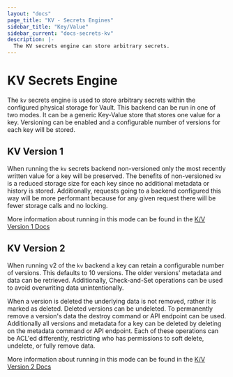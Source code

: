 ```yaml
---
layout: "docs"
page_title: "KV - Secrets Engines"
sidebar_title: "Key/Value"
sidebar_current: "docs-secrets-kv"
description: |-
  The KV secrets engine can store arbitrary secrets.
---
```


# KV Secrets Engine

The `kv` secrets engine is used to store arbitrary secrets within the
configured physical storage for Vault. This backend can be run in one of two
modes. It can be a generic Key-Value store that stores one value for a key.
Versioning can be enabled and a configurable number of versions for each key
will be stored.

## KV Version 1

When running the `kv` secrets backend non-versioned only the most recently
written value for a key will be preserved. The benefits of non-versioned `kv`
is a reduced storage size for each key since no additional metadata or history
is stored. Additionally, requests going to a backend configured this way will be
more performant because for any given request there will be fewer storage calls
and no locking.

More information about running in this mode can be found in the [K/V Version 1
Docs](/docs/secrets/kv/kv-v1.html)

## KV Version 2

When running v2 of the `kv` backend a key can retain a configurable number of
versions. This defaults to 10 versions. The older versions' metadata and data
can be retrieved. Additionally, Check-and-Set operations can be used to avoid
overwriting data unintentionally.  

When a version is deleted the underlying data is not removed, rather it is
marked as deleted. Deleted versions can be undeleted. To permanently remove a
version's data the destroy command or API endpoint can be used. Additionally all
versions and metadata for a key can be deleted by deleting on the metadata
command or API endpoint. Each of these operations can be ACL'ed differently,
restricting who has permissions to soft delete, undelete, or fully remove data.

More information about running in this mode can be found in the [K/V Version 2
Docs](/docs/secrets/kv/kv-v2.html)
